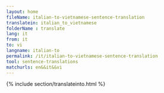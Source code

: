 ```yaml
---
layout: home
fileName: italian-to-vietnamese-sentence-translation
translatein: italian_to_vietnamese
folderName : translate
lang: it
from: it
to: vi
langname: italian-to
permalink: /it/italian-to-vietnamese-sentence-translation
tool: sentence-translations
matchurls: en&&it&&vi
---
```

{% include section/translateinto.html %}
